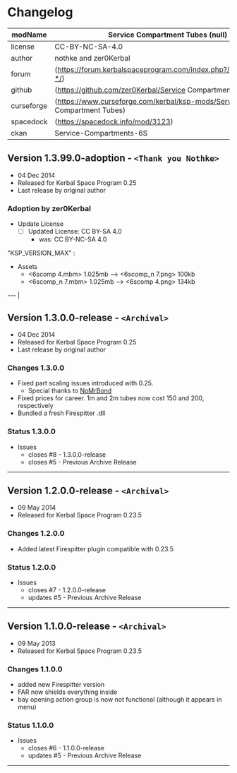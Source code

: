 # Changelog  
  
| modName    | Service Compartment Tubes (null)                                       |
| ---------- | ---------------------------------------------------------------------- |
| license    | CC-BY-NC-SA-4.0                                                        |
| author     | nothke and zer0Kerbal                                                  |
| forum      | (https://forum.kerbalspaceprogram.com/index.php?/topic/209841-*/)      |
| github     | (https://github.com/zer0Kerbal/Service Compartment Tubes)              |
| curseforge | (https://www.curseforge.com/kerbal/ksp-mods/Service Compartment Tubes) |
| spacedock  | (https://spacedock.info/mod/3123)                                      |
| ckan       | Service-Compartments-6S                                                |

## Version 1.3.99.0-adoption - `<Thank you Nothke>`

* 04 Dec 2014
* Released for Kerbal Space Program 0.25
* Last release by original author

### Adoption by zer0Kerbal

* Update License
  * [ ] Updated License: CC BY-SA 4.0
    * was: CC BY-NC-SA 4.0

"KSP_VERSION_MAX" :

* Assets
  * <6scomp 4.mbm> 1.025mb --> <6scomp_n 7.png> 100kb
  * <6scomp_n 7.mbm> 1.025mb --> <6scomp 4.png> 134kb

---                                             |

## Version 1.3.0.0-release - `<Archival>`

* 04 Dec 2014
* Released for Kerbal Space Program 0.25
* Last release by original author

### Changes 1.3.0.0

* Fixed part scaling issues introduced with 0.25.
  * Special thanks to [NoMrBond](http://forum.kerbalspaceprogram.com/members/71066-NoMrBond)
* Fixed prices for career. 1m and 2m tubes now cost 150 and 200, respectively
* Bundled a fresh Firespitter .dll

### Status 1.3.0.0

* Issues
  * closes #8 - 1.3.0.0-release
  * closes #5 - Previous Archive Release

---

## Version 1.2.0.0-release - `<Archival>`

* 09 May 2014
* Released for Kerbal Space Program 0.23.5

### Changes 1.2.0.0

* Added latest Firespitter plugin compatible with 0.23.5

### Status 1.2.0.0

* Issues
  * closes #7 - 1.2.0.0-release
  * updates #5 - Previous Archive Release

---

## Version 1.1.0.0-release - `<Archival>`

* 09 May 2013
* Released for Kerbal Space Program 0.23.5

### Changes 1.1.0.0

* added new Firespitter version
* FAR now shields everything inside
* bay opening action group is now not functional (although it appears in menu)

### Status 1.1.0.0

* Issues
  * closes #6 - 1.1.0.0-release
  * updates #5 - Previous Archive Release

---
